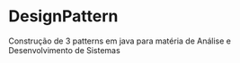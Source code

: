 # DesignPattern
Construção de 3 patterns em java para matéria de Análise e Desenvolvimento de Sistemas
